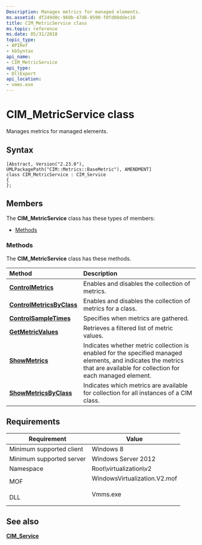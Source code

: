 ```yaml
---
Description: Manages metrics for managed elements.
ms.assetid: df249d0c-960b-47d6-9590-f0fd08ddec18
title: CIM_MetricService class
ms.topic: reference
ms.date: 05/31/2018
topic_type: 
- APIRef
- kbSyntax
api_name: 
- CIM_MetricService
api_type: 
- DllExport
api_location: 
- vmms.exe
---
```


# CIM\_MetricService class

Manages metrics for managed elements.

## Syntax

``` syntax
[Abstract, Version("2.23.0"), UMLPackagePath("CIM::Metrics::BaseMetric"), AMENDMENT]
class CIM_MetricService : CIM_Service
{
};
```

## Members

The **CIM\_MetricService** class has these types of members:

-   [Methods](#methods)

### Methods

The **CIM\_MetricService** class has these methods.



| Method                                                                   | Description                                                                                                                                                                         |
|:-------------------------------------------------------------------------|:------------------------------------------------------------------------------------------------------------------------------------------------------------------------------------|
| [**ControlMetrics**](cim-metricservice-controlmetrics.md)               | Enables and disables the collection of metrics.<br/>                                                                                                                          |
| [**ControlMetricsByClass**](cim-metricservice-controlmetricsbyclass.md) | Enables and disables the collection of metrics for a class.<br/>                                                                                                              |
| [**ControlSampleTimes**](cim-metricservice-controlsampletimes.md)       | Specifies when metrics are gathered.<br/>                                                                                                                                     |
| [**GetMetricValues**](cim-metricservice-getmetricvalues.md)             | Retrieves a filtered list of metric values.<br/>                                                                                                                              |
| [**ShowMetrics**](cim-metricservice-showmetrics.md)                     | Indicates whether metric collection is enabled for the specified managed elements, and indicates the metrics that are available for collection for each managed element.<br/> |
| [**ShowMetricsByClass**](cim-metricservice-showmetricsbyclass.md)       | Indicates which metrics are available for collection for all instances of a CIM class.<br/>                                                                                   |



 

## Requirements



| Requirement | Value |
|-------------------------------------|---------------------------------------------------------------------------------------------------------|
| Minimum supported client<br/> | Windows 8<br/>                                                                                    |
| Minimum supported server<br/> | Windows Server 2012<br/>                                                                          |
| Namespace<br/>                | Root\\virtualization\\v2<br/>                                                                     |
| MOF<br/>                      | <dl> <dt>WindowsVirtualization.V2.mof</dt> </dl> |
| DLL<br/>                      | <dl> <dt>Vmms.exe</dt> </dl>                     |



## See also

<dl> <dt>

[**CIM\_Service**](cim-service.md)
</dt> </dl>

 

 




